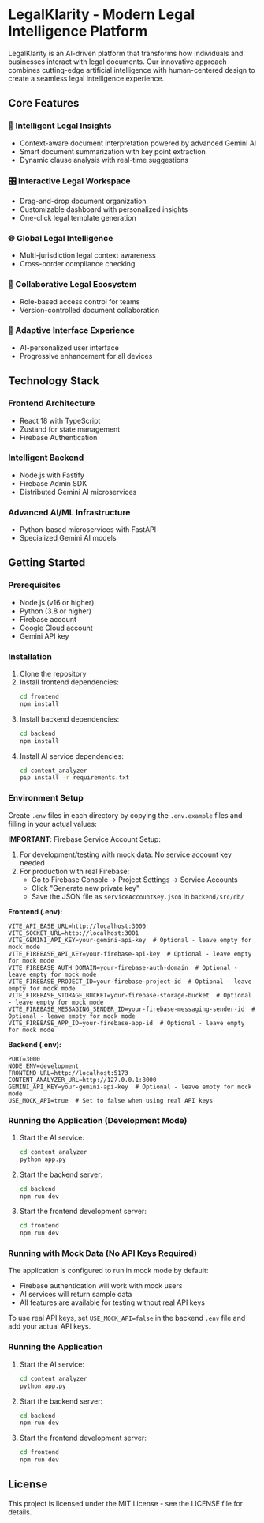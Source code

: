 # LegalKlarity - Modern Legal Intelligence Platform

LegalKlarity is an AI-driven platform that transforms how individuals and businesses interact with legal documents. Our innovative approach combines cutting-edge artificial intelligence with human-centered design to create a seamless legal intelligence experience.

## Core Features

### 🧠 Intelligent Legal Insights
- Context-aware document interpretation powered by advanced Gemini AI
- Smart document summarization with key point extraction
- Dynamic clause analysis with real-time suggestions

### 🎛️ Interactive Legal Workspace
- Drag-and-drop document organization
- Customizable dashboard with personalized insights
- One-click legal template generation

### 🌐 Global Legal Intelligence
- Multi-jurisdiction legal context awareness
- Cross-border compliance checking

### 🤝 Collaborative Legal Ecosystem
- Role-based access control for teams
- Version-controlled document collaboration

### 📱 Adaptive Interface Experience
- AI-personalized user interface
- Progressive enhancement for all devices

## Technology Stack

### Frontend Architecture
- React 18 with TypeScript
- Zustand for state management
- Firebase Authentication

### Intelligent Backend
- Node.js with Fastify
- Firebase Admin SDK
- Distributed Gemini AI microservices

### Advanced AI/ML Infrastructure
- Python-based microservices with FastAPI
- Specialized Gemini AI models

## Getting Started

### Prerequisites
- Node.js (v16 or higher)
- Python (3.8 or higher)
- Firebase account
- Google Cloud account
- Gemini API key

### Installation

1. Clone the repository
2. Install frontend dependencies:
   ```bash
   cd frontend
   npm install
   ```
3. Install backend dependencies:
   ```bash
   cd backend
   npm install
   ```
4. Install AI service dependencies:
   ```bash
   cd content_analyzer
   pip install -r requirements.txt
   ```

### Environment Setup

Create `.env` files in each directory by copying the `.env.example` files and filling in your actual values:

**IMPORTANT**: Firebase Service Account Setup:
1. For development/testing with mock data: No service account key needed
2. For production with real Firebase: 
   - Go to Firebase Console → Project Settings → Service Accounts
   - Click "Generate new private key"
   - Save the JSON file as `serviceAccountKey.json` in `backend/src/db/`

**Frontend (.env):**
```env
VITE_API_BASE_URL=http://localhost:3000
VITE_SOCKET_URL=http://localhost:3001
VITE_GEMINI_API_KEY=your-gemini-api-key  # Optional - leave empty for mock mode
VITE_FIREBASE_API_KEY=your-firebase-api-key  # Optional - leave empty for mock mode
VITE_FIREBASE_AUTH_DOMAIN=your-firebase-auth-domain  # Optional - leave empty for mock mode
VITE_FIREBASE_PROJECT_ID=your-firebase-project-id  # Optional - leave empty for mock mode
VITE_FIREBASE_STORAGE_BUCKET=your-firebase-storage-bucket  # Optional - leave empty for mock mode
VITE_FIREBASE_MESSAGING_SENDER_ID=your-firebase-messaging-sender-id  # Optional - leave empty for mock mode
VITE_FIREBASE_APP_ID=your-firebase-app-id  # Optional - leave empty for mock mode
```

**Backend (.env):**
```env
PORT=3000
NODE_ENV=development
FRONTEND_URL=http://localhost:5173
CONTENT_ANALYZER_URL=http://127.0.0.1:8000
GEMINI_API_KEY=your-gemini-api-key  # Optional - leave empty for mock mode
USE_MOCK_API=true  # Set to false when using real API keys
```

### Running the Application (Development Mode)

1. Start the AI service:
   ```bash
   cd content_analyzer
   python app.py
   ```

2. Start the backend server:
   ```bash
   cd backend
   npm run dev
   ```

3. Start the frontend development server:
   ```bash
   cd frontend
   npm run dev
   ```

### Running with Mock Data (No API Keys Required)

The application is configured to run in mock mode by default:
- Firebase authentication will work with mock users
- AI services will return sample data
- All features are available for testing without real API keys

To use real API keys, set `USE_MOCK_API=false` in the backend `.env` file and add your actual API keys.

### Running the Application

1. Start the AI service:
   ```bash
   cd content_analyzer
   python app.py
   ```

2. Start the backend server:
   ```bash
   cd backend
   npm run dev
   ```

3. Start the frontend development server:
   ```bash
   cd frontend
   npm run dev
   ```

## License

This project is licensed under the MIT License - see the LICENSE file for details.